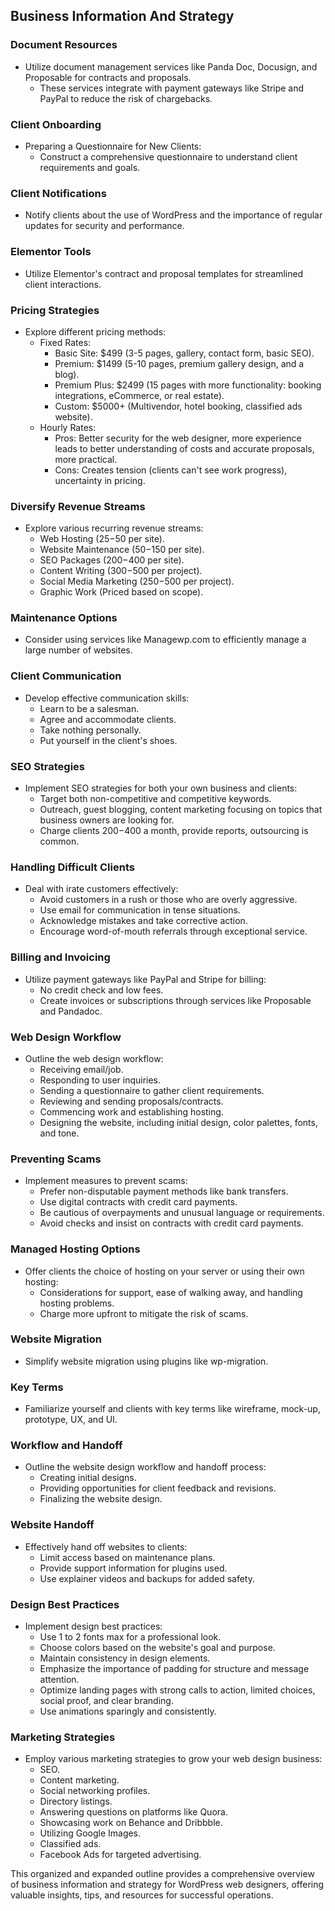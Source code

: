 ## Business Information And Strategy

### Document Resources
- Utilize document management services like Panda Doc, Docusign, and Proposable for contracts and proposals.
  - These services integrate with payment gateways like Stripe and PayPal to reduce the risk of chargebacks.

### Client Onboarding
- Preparing a Questionnaire for New Clients:
  - Construct a comprehensive questionnaire to understand client requirements and goals.

### Client Notifications
- Notify clients about the use of WordPress and the importance of regular updates for security and performance.

### Elementor Tools
- Utilize Elementor's contract and proposal templates for streamlined client interactions.

### Pricing Strategies
- Explore different pricing methods:
  - Fixed Rates:
    - Basic Site: $499 (3-5 pages, gallery, contact form, basic SEO).
    - Premium: $1499 (5-10 pages, premium gallery design, and a blog).
    - Premium Plus: $2499 (15 pages with more functionality: booking integrations, eCommerce, or real estate).
    - Custom: $5000+ (Multivendor, hotel booking, classified ads website).
  - Hourly Rates:
    - Pros: Better security for the web designer, more experience leads to better understanding of costs and accurate proposals, more practical.
    - Cons: Creates tension (clients can't see work progress), uncertainty in pricing.

### Diversify Revenue Streams
- Explore various recurring revenue streams:
  - Web Hosting ($25-$50 per site).
  - Website Maintenance ($50-$150 per site).
  - SEO Packages ($200-$400 per site).
  - Content Writing ($300-$500 per project).
  - Social Media Marketing ($250-$500 per project).
  - Graphic Work (Priced based on scope).

### Maintenance Options
- Consider using services like Managewp.com to efficiently manage a large number of websites.

### Client Communication
- Develop effective communication skills:
  - Learn to be a salesman.
  - Agree and accommodate clients.
  - Take nothing personally.
  - Put yourself in the client's shoes.

### SEO Strategies
- Implement SEO strategies for both your own business and clients:
  - Target both non-competitive and competitive keywords.
  - Outreach, guest blogging, content marketing focusing on topics that business owners are looking for.
  - Charge clients $200-$400 a month, provide reports, outsourcing is common.

### Handling Difficult Clients
- Deal with irate customers effectively:
  - Avoid customers in a rush or those who are overly aggressive.
  - Use email for communication in tense situations.
  - Acknowledge mistakes and take corrective action.
  - Encourage word-of-mouth referrals through exceptional service.

### Billing and Invoicing
- Utilize payment gateways like PayPal and Stripe for billing:
  - No credit check and low fees.
  - Create invoices or subscriptions through services like Proposable and Pandadoc.

### Web Design Workflow
- Outline the web design workflow:
  - Receiving email/job.
  - Responding to user inquiries.
  - Sending a questionnaire to gather client requirements.
  - Reviewing and sending proposals/contracts.
  - Commencing work and establishing hosting.
  - Designing the website, including initial design, color palettes, fonts, and tone.

### Preventing Scams
- Implement measures to prevent scams:
  - Prefer non-disputable payment methods like bank transfers.
  - Use digital contracts with credit card payments.
  - Be cautious of overpayments and unusual language or requirements.
  - Avoid checks and insist on contracts with credit card payments.

### Managed Hosting Options
- Offer clients the choice of hosting on your server or using their own hosting:
  - Considerations for support, ease of walking away, and handling hosting problems.
  - Charge more upfront to mitigate the risk of scams.

### Website Migration
- Simplify website migration using plugins like wp-migration.

### Key Terms
- Familiarize yourself and clients with key terms like wireframe, mock-up, prototype, UX, and UI.

### Workflow and Handoff
- Outline the website design workflow and handoff process:
  - Creating initial designs.
  - Providing opportunities for client feedback and revisions.
  - Finalizing the website design.

### Website Handoff
- Effectively hand off websites to clients:
  - Limit access based on maintenance plans.
  - Provide support information for plugins used.
  - Use explainer videos and backups for added safety.

### Design Best Practices
- Implement design best practices:
  - Use 1 to 2 fonts max for a professional look.
  - Choose colors based on the website's goal and purpose.
  - Maintain consistency in design elements.
  - Emphasize the importance of padding for structure and message attention.
  - Optimize landing pages with strong calls to action, limited choices, social proof, and clear branding.
  - Use animations sparingly and consistently.

### Marketing Strategies
- Employ various marketing strategies to grow your web design business:
  - SEO.
  - Content marketing.
  - Social networking profiles.
  - Directory listings.
  - Answering questions on platforms like Quora.
  - Showcasing work on Behance and Dribbble.
  - Utilizing Google Images.
  - Classified ads.
  - Facebook Ads for targeted advertising.

This organized and expanded outline provides a comprehensive overview of business information and strategy for WordPress web designers, offering valuable insights, tips, and resources for successful operations.
